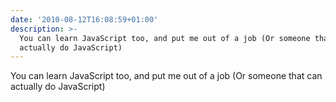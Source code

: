 ```yaml
---
date: '2010-08-12T16:08:59+01:00'
description: >-
  You can learn JavaScript too, and put me out of a job (Or someone that can
  actually do JavaScript)
---
```

You can learn JavaScript too, and put me out of a job (Or someone that can actually do JavaScript) 
